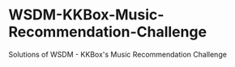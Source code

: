 # WSDM-KKBox-Music-Recommendation-Challenge
Solutions of WSDM - KKBox's Music Recommendation Challenge
